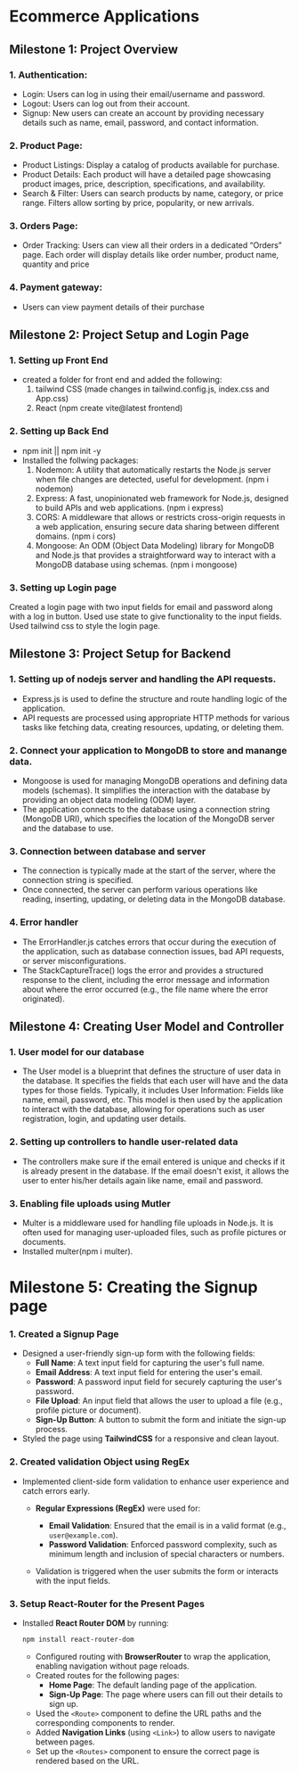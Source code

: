 # Ecommerce Applications
## Milestone 1: Project Overview
### 1. Authentication:
- Login: Users can log in using their email/username and password.
- Logout: Users can log out from their account.
- Signup: New users can create an account by providing necessary details such as name, email, password, and contact information.
### 2. Product Page:
- Product Listings: Display a catalog of products available for purchase.
- Product Details: Each product will have a detailed page showcasing product images, price, description, specifications, and availability.
- Search & Filter: Users can search products by name, category, or price range. Filters allow sorting by price, popularity, or new arrivals.
### 3. Orders Page:
- Order Tracking: Users can view all their orders in a dedicated “Orders” page. Each order will display details like order number, product name, quantity and price
### 4. Payment gateway:
- Users can view payment details of their purchase

## Milestone 2: Project Setup and Login Page
### 1. Setting up Front End
- created a folder for front end and added the following:
  1. tailwind CSS (made changes in tailwind.config.js, index.css and App.css)
  2. React (npm create vite@latest frontend)
### 2. Setting up Back End
- npm init || npm init -y
- Installed the follwing packages:
   1. Nodemon: A utility that automatically restarts the Node.js server when file changes are detected, useful for development. (npm i nodemon)
   2. Express: A fast, unopinionated web framework for Node.js, designed to build APIs and web applications. (npm i express)
   3. CORS: A middleware that allows or restricts cross-origin requests in a web application, ensuring secure data sharing between different domains. (npm i cors)
   4. Mongoose: An ODM (Object Data Modeling) library for MongoDB and Node.js that provides a straightforward way to interact with a MongoDB database using schemas. (npm i mongoose)

### 3. Setting up Login page
   Created a login page with two input fields for email and password along with a log in button. Used use state to give functionality to the input fields. Used tailwind css to style the login page.

## Milestone 3: Project Setup for Backend
### 1. Setting up of nodejs server and handling the API requests.
  - Express.js is used to define the structure and route handling logic of the application.
  - API requests are processed using appropriate HTTP methods for various tasks like fetching data, creating resources, updating, or deleting them.
### 2. Connect your application to MongoDB to store and manange data.
  - Mongoose is used for managing MongoDB operations and defining data models (schemas). It simplifies the interaction with the database by providing an object data modeling (ODM) layer.
  - The application connects to the database using a connection string (MongoDB URI), which specifies the location of the MongoDB server and the database to use.
### 3. Connection between database and server
  - The connection is typically made at the start of the server, where the connection string is specified.
  - Once connected, the server can perform various operations like reading, inserting, updating, or deleting data in the MongoDB database.
### 4. Error handler 
  - The ErrorHandler.js catches errors that occur during the execution of the application, such as database connection issues, bad API requests, or server misconfigurations.
  - The StackCaptureTrace() logs the error and provides a structured response to the client, including the error message and information about where the error occurred (e.g., the file name where the error originated).
## Milestone 4: Creating User Model and Controller
### 1. User model for our database
  - The User model is a blueprint that defines the structure of user data in the database. It specifies the fields that each user will have and the data types for those fields. 
  Typically, it includes User Information: Fields like name, email, password, etc. This model is then used by the application to interact with the database, allowing for operations such as user registration, login, and updating user details.

### 2. Setting up controllers to handle user-related data
  - The controllers make sure if the email entered is unique and checks if it is already present in the database. If the email doesn't exist, it allows the user to enter his/her details again like name, email and password.
### 3. Enabling file uploads using Mutler
  - Multer is a middleware used for handling file uploads in Node.js. It is often used for managing user-uploaded files, such as profile pictures or documents. 
  - Installed multer(npm i multer).
# Milestone 5: Creating the Signup page

### 1. **Created a Signup Page**
   - Designed a user-friendly sign-up form with the following fields:
     - **Full Name**: A text input field for capturing the user's full name.
     - **Email Address**: A text input field for entering the user's email.
     - **Password**: A password input field for securely capturing the user's password.
     - **File Upload**: An input field that allows the user to upload a file (e.g., profile picture or document).
     - **Sign-Up Button**: A button to submit the form and initiate the sign-up process.
- Styled the page using **TailwindCSS** for a responsive and clean layout.
### 2. Created validation Object using RegEx
- Implemented client-side form validation to enhance user experience and catch errors early.
   - **Regular Expressions (RegEx)** were used for:
     - **Email Validation**: Ensured that the email is in a valid format (e.g., `user@example.com`).
     - **Password Validation**: Enforced password complexity, such as minimum length and inclusion of special characters or numbers.
     
   - Validation is triggered when the user submits the form or interacts with the input fields.
### 3. Setup React-Router for the Present Pages
- Installed **React Router DOM** by running:
     ```bash
     npm install react-router-dom
     ```
   - Configured routing with **BrowserRouter** to wrap the application, enabling navigation without page reloads.
   - Created routes for the following pages:
     - **Home Page**: The default landing page of the application.
     - **Sign-Up Page**: The page where users can fill out their details to sign up.
   - Used the `<Route>` component to define the URL paths and the corresponding components to render.
   - Added **Navigation Links** (using `<Link>`) to allow users to navigate between pages.
   - Set up the `<Routes>` component to ensure the correct page is rendered based on the URL.
